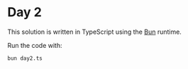 # Day 2

This solution is written in TypeScript using the [Bun](https://bun.sh/) runtime.

Run the code with:
```
bun day2.ts
```

